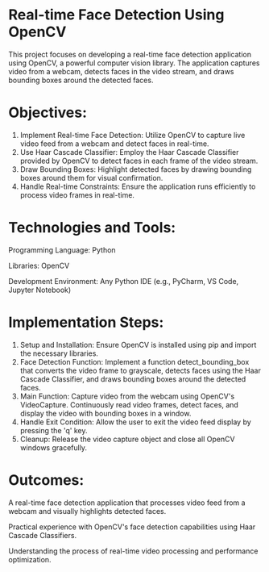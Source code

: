 # Real-time Face Detection Using OpenCV
This project focuses on developing a real-time face detection application using OpenCV, a powerful computer vision library. The application captures video from a webcam, detects faces in the video stream, and draws bounding boxes around the detected faces.

# Objectives:
1. Implement Real-time Face Detection: Utilize OpenCV to capture live video feed from a webcam and detect faces in real-time.
2. Use Haar Cascade Classifier: Employ the Haar Cascade Classifier provided by OpenCV to detect faces in each frame of the video stream.
3. Draw Bounding Boxes: Highlight detected faces by drawing bounding boxes around them for visual confirmation.
4. Handle Real-time Constraints: Ensure the application runs efficiently to process video frames in real-time.

# Technologies and Tools:
Programming Language: Python

Libraries: OpenCV

Development Environment: Any Python IDE (e.g., PyCharm, VS Code, Jupyter Notebook)

# Implementation Steps:
1. Setup and Installation: Ensure OpenCV is installed using pip and import the necessary libraries.
2. Face Detection Function: Implement a function detect_bounding_box that converts the video frame to grayscale, detects faces using the Haar Cascade Classifier, and draws bounding boxes around the detected faces.
3. Main Function: Capture video from the webcam using OpenCV's VideoCapture. Continuously read video frames, detect faces, and display the video with bounding boxes in a window.
4. Handle Exit Condition: Allow the user to exit the video feed display by pressing the 'q' key.
5. Cleanup: Release the video capture object and close all OpenCV windows gracefully.

# Outcomes:
A real-time face detection application that processes video feed from a webcam and visually highlights detected faces.

Practical experience with OpenCV's face detection capabilities using Haar Cascade Classifiers.

Understanding the process of real-time video processing and performance optimization.
